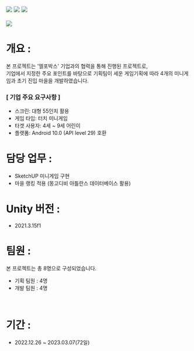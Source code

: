 ## <img src="https://img.shields.io/badge/unity-FFFFFF?style=for-the-badge&logo=unity&logoColor=black"> <img src="https://img.shields.io/badge/csharp-239120?style=for-the-badge&logo=CSharp&logoColor=white"> <img src="https://img.shields.io/badge/MongoDB-47A248?style=for-the-badge&logo=MongoDB&logoColor=white"> 

<img src="https://capsule-render.vercel.app/api?type=waving&color=auto&height=200&section=header&text=MetaBox&fontSize=40" />

# 개요 :
본 프로젝트는 '엘포박스' 기업과의 협력을 통해 진행된 프로젝트로, <br>
기업에서 지정한 주요 포인트를 바탕으로 기획팀이 세운 게임기획에 따라 4개의 미니게임과 초기 진입 마을을 개발하였습니다.<br>

### [ 기업 주요 요구사항 ] 
- 스크린: 대형 55인치 활용
- 게임 타입: 터치 미니게임
- 타겟 사용자: 4세 ~ 9세 어린이
- 플랫폼: Android 10.0 (API level 29) 호환 

# 담당 업무 :
- SketchUP 미니게임 구현
- 마을 랭킹 적용 (몽고디비 아틀란스 데이터베이스 활용)

# Unity 버전 :
- 2021.3.15f1

# 팀원 : 
본 프로젝트는 총 8명으로 구성되었습니다.
- 기획 팀원 : 4명
- 개발 팀원 : 4명
<br>

# 기간 : 
- 2022.12.26 ~ 2023.03.07(72일)
